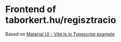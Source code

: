 # Frontend of taborkert.hu/regisztracio

Based on [Material UI - Vite.js in Typescript example](https://github.com/mui/material-ui/tree/master/examples/material-vite-ts)